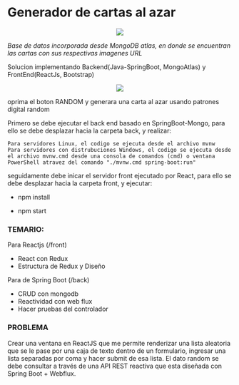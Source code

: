 # Generador de cartas al azar

<p align="center">
<img src="https://www.sofka.com.co/wp-content/uploads/2021/02/sofkau-logo-horizontal.png">
</p>


*Base de datos incorporada desde MongoDB atlas, en donde se encuentran las cartas con sus respectivas imagenes URL*

Solucion implementando Backend(Java-SpringBoot, MongoAtlas) y FrontEnd(ReactJs, Bootstrap)

<p align="center">
<img src="https://user-images.githubusercontent.com/59320487/160238478-fe497543-ae1e-4418-8fc4-bfa0c5a9c7e2.png">
</p>

oprima el boton RANDOM y generara una carta al azar usando patrones digital random


Primero se debe ejecutar el back end basado en SpringBoot-Mongo, para ello se debe desplazar hacia la carpeta back, y realizar:

    Para servidores Linux, el codigo se ejecuta desde el archivo mvnw
    Para servidores con distrubuciones Windows, el codigo se ejecuta desde el archivo mvnw.cmd desde una consola de comandos (cmd) o ventana PowerShell atravez del comando "./mvnw.cmd spring-boot:run"

seguidamente debe inicar el servidor front ejecutado por React, para ello se debe desplazar hacia la carpeta front, y ejecutar:


- npm install

- npm start





### TEMARIO: 

Para Reactjs (/front)
- React con Redux
- Estructura de Redux y Diseño

Para de Spring Boot (/back)
- CRUD con mongodb
- Reactividad con web flux
- Hacer pruebas del controlador


### PROBLEMA

Crear una ventana en ReactJS que me permite renderizar una lista aleatoria que se le pase por una caja de texto dentro de un formulario, ingresar una lista separadas por coma y hacer submit de esa lista. El dato random se debe consultar a través de una API REST reactiva que esta diseñada con Spring Boot + Webflux. 





